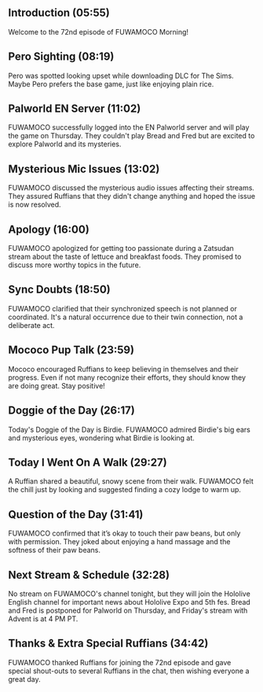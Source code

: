 ## Introduction (05:55)

Welcome to the 72nd episode of FUWAMOCO Morning!

## Pero Sighting (08:19)

Pero was spotted looking upset while downloading DLC for The Sims. Maybe Pero prefers the base game, just like enjoying plain rice.

## Palworld EN Server (11:02)

FUWAMOCO successfully logged into the EN Palworld server and will play the game on Thursday. They couldn't play Bread and Fred but are excited to explore Palworld and its mysteries.

## Mysterious Mic Issues (13:02)

FUWAMOCO discussed the mysterious audio issues affecting their streams. They assured Ruffians that they didn't change anything and hoped the issue is now resolved.

## Apology (16:00)

FUWAMOCO apologized for getting too passionate during a Zatsudan stream about the taste of lettuce and breakfast foods. They promised to discuss more worthy topics in the future.

## Sync Doubts (18:50)

FUWAMOCO clarified that their synchronized speech is not planned or coordinated. It's a natural occurrence due to their twin connection, not a deliberate act.

## Mococo Pup Talk (23:59)

Mococo encouraged Ruffians to keep believing in themselves and their progress. Even if not many recognize their efforts, they should know they are doing great. Stay positive!

## Doggie of the Day (26:17)

Today's Doggie of the Day is Birdie. FUWAMOCO admired Birdie's big ears and mysterious eyes, wondering what Birdie is looking at.

## Today I Went On A Walk (29:27)

A Ruffian shared a beautiful, snowy scene from their walk. FUWAMOCO felt the chill just by looking and suggested finding a cozy lodge to warm up.

## Question of the Day (31:41)

FUWAMOCO confirmed that it’s okay to touch their paw beans, but only with permission. They joked about enjoying a hand massage and the softness of their paw beans.

## Next Stream & Schedule (32:28)

No stream on FUWAMOCO's channel tonight, but they will join the Hololive English channel for important news about Hololive Expo and 5th fes. Bread and Fred is postponed for Palworld on Thursday, and Friday's stream with Advent is at 4 PM PT.

## Thanks & Extra Special Ruffians (34:42)

FUWAMOCO thanked Ruffians for joining the 72nd episode and gave special shout-outs to several Ruffians in the chat, then wishing everyone a great day.
